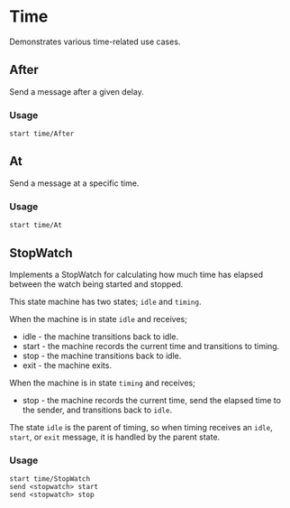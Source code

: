 # Time

Demonstrates various time-related use cases.

## After

Send a message after a given delay.

### Usage

```
start time/After
```

## At

Send a message at a specific time.

### Usage

```
start time/At
```

## StopWatch

Implements a StopWatch for calculating how much time has elapsed between the watch being started and stopped.

This state machine has two states; `idle` and `timing`.

When the machine is in state `idle` and receives;

- idle - the machine transitions back to idle.
- start - the machine records the current time and transitions to timing.
- stop - the machine transitions back to idle.
- exit - the machine exits.

When the machine is in state `timing` and receives;

- stop - the machine records the current time, send the elapsed time to the sender, and transitions back to `idle`.

The state `idle` is the parent of timing, so when timing receives an `idle`, `start`, or `exit` message, it is handled by the parent state.

### Usage

```
start time/StopWatch
send <stopwatch> start
send <stopwatch> stop

```
